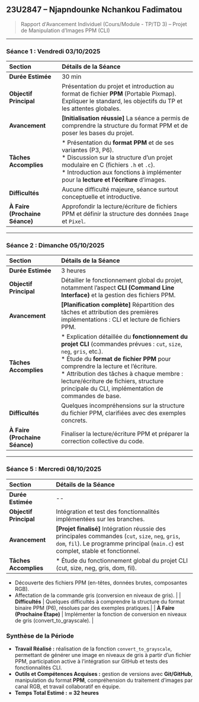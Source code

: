 ## **23U2847 – Njapndounke Nchankou Fadimatou**

> Rapport d'Avancement Individuel (Cours/Module - TP/TD 3) – Projet de Manipulation d’Images PPM (CLI)

---

### **Séance 1 : Vendredi 03/10/2025**

| Section | Détails de la Séance |
| :--- | :--- |
| **Durée Estimée** | 30 min |
| **Objectif Principal** | Présentation du projet et introduction au format de fichier **PPM** (Portable Pixmap). Expliquer le standard, les objectifs du TP et les attentes globales. |
| **Avancement** | **[Initialisation réussie]** La séance a permis de comprendre la structure du format PPM et de poser les bases du projet. |
| **Tâches Accomplies** | * Présentation du **format PPM** et de ses variantes (P3, P6).<br>* Discussion sur la structure d’un projet modulaire en C (fichiers `.h` et `.c`).<br>* Introduction aux fonctions à implémenter pour la **lecture et l’écriture** d’images. |
| **Difficultés** | Aucune difficulté majeure, séance surtout conceptuelle et introductive. |
| **À Faire (Prochaine Séance)** | Approfondir la lecture/écriture de fichiers PPM et définir la structure des données `Image` et `Pixel`. |

---

### **Séance 2 : Dimanche 05/10/2025**

| Section | Détails de la Séance |
| :--- | :--- |
| **Durée Estimée** | 3 heures |
| **Objectif Principal** | Détailler le fonctionnement global du projet, notamment l’aspect **CLI (Command Line Interface)** et la gestion des fichiers PPM. |
| **Avancement** | **[Planification complète]** Répartition des tâches et attribution des premières implémentations : CLI et lecture de fichiers PPM. |
| **Tâches Accomplies** | * Explication détaillée du **fonctionnement du projet CLI** (commandes prévues : `cut`, `size`, `neg`, `gris`, etc.).<br>* Étude du **format de fichier PPM** pour comprendre la lecture et l’écriture.<br>* Attribution des tâches à chaque membre : lecture/écriture de fichiers, structure principale du CLI, implémentation de commandes de base. |
| **Difficultés** | Quelques incompréhensions sur la structure du fichier PPM, clarifiées avec des exemples concrets. |
| **À Faire (Prochaine Séance)** | Finaliser la lecture/écriture PPM et préparer la correction collective du code. |

---

### **Séance 5 : Mercredi 08/10/2025**

| Section | Détails de la Séance |
| :--- | :--- |
| **Durée Estimée** | -- |
| **Objectif Principal** | Intégration et test des fonctionnalités implémentées sur les branches. |
| **Avancement** | **[Projet finalisé]** Intégration réussie des principales commandes (`cut`, `size`, `neg`, `gris`, `dom`, `fil`). Le programme principal (`main.c`) est complet, stable et fonctionnel. |                                                
| **Tâches Accomplies** | * Étude du fonctionnement global du projet CLI (cut, size, neg, gris, dom, fil).
* Découverte des fichiers PPM (en-têtes, données brutes, composantes RGB).
* Affectation de la commande gris (conversion en niveaux de gris). |
| **Difficultés** | Quelques difficultés à comprendre la structure du format binaire PPM (P6), résolues par des exemples pratiques.|
| **À Faire (Prochaine Étape)** | Implémenter la fonction de conversion en niveaux de gris (convert_to_grayscale). |                                                                                                                   
### **Synthèse de la Période**

* **Travail Réalisé :** réalisation de la fonction `convert_to_grayscale`, permettant de générer une image en niveaux de gris à partir d’un fichier PPM, participation active à l’intégration sur GitHub et tests des fonctionnalités CLI.
* **Outils et Compétences Acquises :** gestion de versions avec **Git/GitHub**, manipulation du format **PPM**, compréhension du traitement d’images par canal RGB, et travail collaboratif en équipe.
* **Temps Total Estimé :** **≈ 32 heures**
